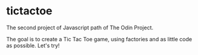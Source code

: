 # tictactoe
The second project of Javascript path of The Odin Project.

The goal is to create a Tic Tac Toe game, using factories and as little code as possible. Let's try!